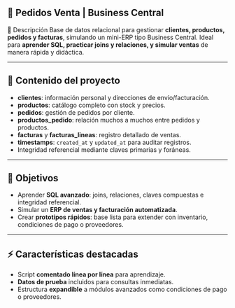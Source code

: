 ## 🏪 Pedidos Venta | Business Central

🎇 Descripción 
Base de datos relacional para gestionar **clientes, productos, pedidos y facturas**, simulando un mini-ERP tipo Business Central. Ideal para **aprender SQL, practicar joins y relaciones, y simular ventas** de manera rápida y didáctica.

---

## 🛒 Contenido del proyecto
- **clientes**: información personal y direcciones de envío/facturación.  
- **productos**: catálogo completo con stock y precios.  
- **pedidos**: gestión de pedidos por cliente.  
- **productos_pedido**: relación muchos a muchos entre pedidos y productos.  
- **facturas** y **facturas_lineas**: registro detallado de ventas.  
- **timestamps**: `created_at` y `updated_at` para auditar registros.  
- Integridad referencial mediante claves primarias y foráneas.

---

## 🎯 Objetivos
- Aprender **SQL avanzado**: joins, relaciones, claves compuestas e integridad referencial.  
- Simular un **ERP de ventas y facturación automatizada**.  
- Crear **prototipos rápidos**: base lista para extender con inventario, condiciones de pago o proveedores.

---

## ⚡ Características destacadas
- Script **comentado línea por línea** para aprendizaje.  
- **Datos de prueba** incluidos para consultas inmediatas.  
- Estructura **expandible** a módulos avanzados como condiciones de pago o proveedores.
